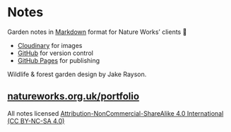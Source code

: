 # Notes

Garden notes in [Markdown](https://en.wikipedia.org/wiki/Markdown) format for Nature Works’ clients 🌱

* [Cloudinary](https://cloudinary.com) for images
* [GitHub](https://github.com/growdigital/) for version control
* [GitHub Pages](https://docs.github.com/en/pages) for publishing

Wildlife & forest garden design by Jake Rayson.

## [natureworks.org.uk/portfolio](https://www.natureworks.org.uk/portfolio/)

All notes licensed [Attribution-NonCommercial-ShareAlike 4.0 International (CC BY-NC-SA 4.0)](https://creativecommons.org/licenses/by-nc-sa/4.0/)
